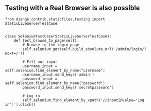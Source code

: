 ## Testing with a Real Browser is also possible
    
    from django.contrib.staticfiles.testing import StaticLiveServerTestCase
    
    
    class SeleniumTestCase(StaticLiveServerTestCase):
        def test_browse_to_page(self):
            # Browse to the login page
            self.selenium.get(self.build_absolute_url('/admin/login/?next=/'))
    
            # Fill out input
            username_input = self.selenium.find_element_by_name("username")
            username_input.send_keys('admin')
            password_input = self.selenium.find_element_by_name("password")
            password_input.send_keys('secretpassword')
            
            # Log in
            self.selenium.find_element_by_xpath('//input[@value="Log in"]').click()
